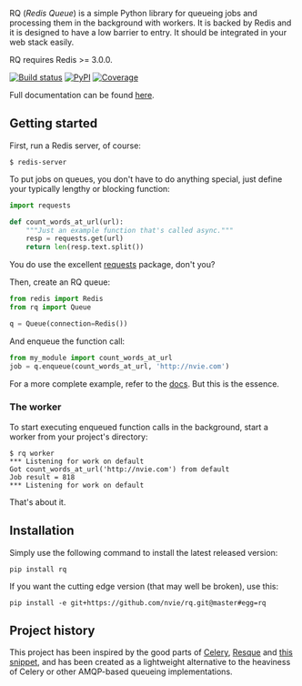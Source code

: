 RQ (_Redis Queue_) is a simple Python library for queueing jobs and processing
them in the background with workers.  It is backed by Redis and it is designed
to have a low barrier to entry.  It should be integrated in your web stack
easily.

RQ requires Redis >= 3.0.0.

[![Build status](https://travis-ci.org/rq/rq.svg?branch=master)](https://secure.travis-ci.org/rq/rq)
[![PyPI](https://img.shields.io/pypi/pyversions/rq.svg)](https://pypi.python.org/pypi/rq)
[![Coverage](https://codecov.io/gh/rq/rq/branch/master/graph/badge.svg)](https://codecov.io/gh/rq/rq)

Full documentation can be found [here][d].


## Getting started

First, run a Redis server, of course:

```console
$ redis-server
```

To put jobs on queues, you don't have to do anything special, just define
your typically lengthy or blocking function:

```python
import requests

def count_words_at_url(url):
    """Just an example function that's called async."""
    resp = requests.get(url)
    return len(resp.text.split())
```

You do use the excellent [requests][r] package, don't you?

Then, create an RQ queue:

```python
from redis import Redis
from rq import Queue

q = Queue(connection=Redis())
```

And enqueue the function call:

```python
from my_module import count_words_at_url
job = q.enqueue(count_words_at_url, 'http://nvie.com')
```

For a more complete example, refer to the [docs][d].  But this is the essence.


### The worker

To start executing enqueued function calls in the background, start a worker
from your project's directory:

```console
$ rq worker
*** Listening for work on default
Got count_words_at_url('http://nvie.com') from default
Job result = 818
*** Listening for work on default
```

That's about it.


## Installation

Simply use the following command to install the latest released version:

    pip install rq

If you want the cutting edge version (that may well be broken), use this:

    pip install -e git+https://github.com/nvie/rq.git@master#egg=rq


## Project history

This project has been inspired by the good parts of [Celery][1], [Resque][2]
and [this snippet][3], and has been created as a lightweight alternative to the
heaviness of Celery or other AMQP-based queueing implementations.

[r]: http://python-requests.org
[d]: http://python-rq.org/
[m]: http://pypi.python.org/pypi/mailer
[p]: http://docs.python.org/library/pickle.html
[1]: http://www.celeryproject.org/
[2]: https://github.com/resque/resque
[3]: http://flask.pocoo.org/snippets/73/
